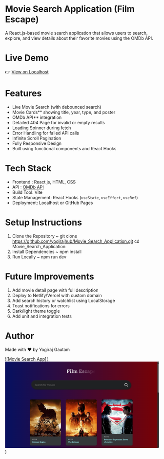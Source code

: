 # Movie Search Application (Film Escape)

A React.js-based movie search application that allows users to search, explore, and view details about their favorite movies using the OMDb API.

# Live Demo

👉 [View on Localhost](http://localhost:5173/)

# Features

- Live Movie Search (with debounced search)
- Movie Cards** showing title, year, type, and poster
- OMDb API** integration
- Detailed 404 Page for invalid or empty results
- Loading Spinner during fetch
- Error Handling for failed API calls
- Infinite Scroll Pagination
- Fully Responsive Design
- Built using functional components and React Hooks

# Tech Stack

- Frontend : React.js, HTML, CSS
- API : [OMDb API](http://www.omdbapi.com/)
- Build Tool: Vite
- State Management: React Hooks (`useState`, `useEffect`, `useRef`)
- Deployment: Localhost or GitHub Pages

# Setup Instructions

1. Clone the Repository ~ git clone https://github.com/yogirajhub/Movie_Search_Application.git
cd Movie_Search_Application
2. Install Dependencies ~ npm install
3. Run Locally ~ npm run dev

# Future Improvements
1. Add movie detail page with full description
2. Deploy to Netlify/Vercel with custom domain
3. Add search history or watchlist using LocalStorage
4. Toast notifications for errors
5. Dark/light theme toggle
6. Add unit and integration tests

# Author
Made with ❤️ by Yogiraj Gautam

![Movie Search App](![App Screenshot](./assets/Film_Escape.png))
